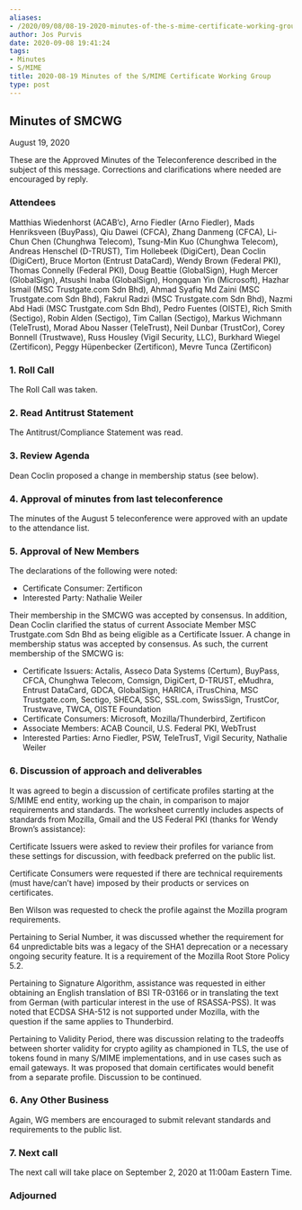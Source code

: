 ```yaml
---
aliases:
- /2020/09/08/08-19-2020-minutes-of-the-s-mime-certificate-working-group/
author: Jos Purvis
date: 2020-09-08 19:41:24
tags:
- Minutes
- S/MIME
title: 2020-08-19 Minutes of the S/MIME Certificate Working Group
type: post
---
```


## Minutes of SMCWG

August 19, 2020

These are the Approved Minutes of the Teleconference described in the subject of this message. Corrections and clarifications where needed are encouraged by reply.

### Attendees

Matthias Wiedenhorst (ACAB’c), Arno Fiedler (Arno Fiedler), Mads Henriksveen (BuyPass), Qiu Dawei (CFCA), Zhang Danmeng (CFCA), Li-Chun Chen (Chunghwa Telecom), Tsung-Min Kuo (Chunghwa Telecom), Andreas Henschel (D-TRUST), Tim Hollebeek (DigiCert), Dean Coclin (DigiCert), Bruce Morton (Entrust DataCard), Wendy Brown (Federal PKI), Thomas Connelly (Federal PKI), Doug Beattie (GlobalSign), Hugh Mercer (GlobalSign), Atsushi Inaba (GlobalSign), Hongquan Yin (Microsoft), Hazhar Ismail (MSC Trustgate.com Sdn Bhd), Ahmad Syafiq Md Zaini (MSC Trustgate.com Sdn Bhd), Fakrul Radzi (MSC Trustgate.com Sdn Bhd), Nazmi Abd Hadi (MSC Trustgate.com Sdn Bhd), Pedro Fuentes (OISTE), Rich Smith (Sectigo), Robin Alden (Sectigo), Tim Callan (Sectigo), Markus Wichmann (TeleTrust), Morad Abou Nasser (TeleTrust), Neil Dunbar (TrustCor), Corey Bonnell (Trustwave), Russ Housley (Vigil Security, LLC), Burkhard Wiegel (Zertificon), Peggy Hüpenbecker (Zertificon), Mevre Tunca (Zertificon)

### 1. Roll Call

The Roll Call was taken.

### 2. Read Antitrust Statement

The Antitrust/Compliance Statement was read.

### 3. Review Agenda

Dean Coclin proposed a change in membership status (see below).

### 4. Approval of minutes from last teleconference

The minutes of the August 5 teleconference were approved with an update to the attendance list.

### 5. Approval of New Members

The declarations of the following were noted:

- Certificate Consumer: Zertificon
- Interested Party: Nathalie Weiler

Their membership in the SMCWG was accepted by consensus. In addition, Dean Coclin clarified the status of current Associate Member MSC Trustgate.com Sdn Bhd as being eligible as a Certificate Issuer. A change in membership status was accepted by consensus. As such, the current membership of the SMCWG is:

- Certificate Issuers: Actalis, Asseco Data Systems (Certum), BuyPass, CFCA, Chunghwa Telecom, Comsign, DigiCert, D-TRUST, eMudhra, Entrust DataCard, GDCA, GlobalSign, HARICA, iTrusChina, MSC Trustgate.com, Sectigo, SHECA, SSC, SSL.com, SwissSign, TrustCor, Trustwave, TWCA, OISTE Foundation
- Certificate Consumers: Microsoft, Mozilla/Thunderbird, Zertificon
- Associate Members: ACAB Council, U.S. Federal PKI, WebTrust
- Interested Parties: Arno Fiedler, PSW, TeleTrusT, Vigil Security, Nathalie Weiler

### 6. Discussion of approach and deliverables

It was agreed to begin a discussion of certificate profiles starting at the S/MIME end entity, working up the chain, in comparison to major requirements and standards. The worksheet currently includes aspects of standards from Mozilla, Gmail and the US Federal PKI (thanks for Wendy Brown’s assistance):

Certificate Issuers were asked to review their profiles for variance from these settings for discussion, with feedback preferred on the public list.

Certificate Consumers were requested if there are technical requirements (must have/can’t have) imposed by their products or services on certificates.

Ben Wilson was requested to check the profile against the Mozilla program requirements.

Pertaining to Serial Number, it was discussed whether the requirement for 64 unpredictable bits was a legacy of the SHA1 deprecation or a necessary ongoing security feature. It is a requirement of the Mozilla Root Store Policy 5.2.

Pertaining to Signature Algorithm, assistance was requested in either obtaining an English translation of BSI TR-03166 or in translating the text from German (with particular interest in the use of RSASSA-PSS). It was noted that ECDSA SHA-512 is not supported under Mozilla, with the question if the same applies to Thunderbird.

Pertaining to Validity Period, there was discussion relating to the tradeoffs between shorter validity for crypto agility as championed in TLS, the use of tokens found in many S/MIME implementations, and in use cases such as email gateways. It was proposed that domain certificates would benefit from a separate profile. Discussion to be continued.

### 6. Any Other Business

Again, WG members are encouraged to submit relevant standards and requirements to the public list.

### 7. Next call

The next call will take place on September 2, 2020 at 11:00am Eastern Time.

### Adjourned